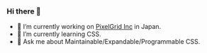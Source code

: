 ### Hi there 👋

- 🔭 I’m currently working on [PixelGrid Inc][1] in Japan.
- 🌱 I’m currently learning CSS.
- 💬 Ask me about Maintainable/Expandable/Programmable CSS.

[1]:https://www.pxgrid.com/
